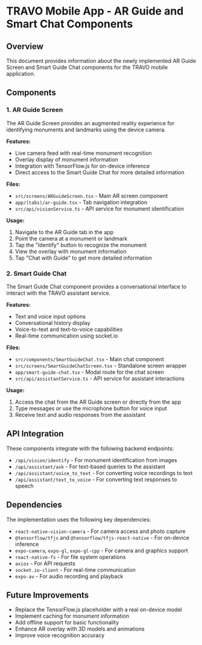 # TRAVO Mobile App - AR Guide and Smart Chat Components

## Overview

This document provides information about the newly implemented AR Guide Screen and Smart Guide Chat components for the TRAVO mobile application.

## Components

### 1. AR Guide Screen

The AR Guide Screen provides an augmented reality experience for identifying monuments and landmarks using the device camera.

**Features:**
- Live camera feed with real-time monument recognition
- Overlay display of monument information
- Integration with TensorFlow.js for on-device inference
- Direct access to the Smart Guide Chat for more detailed information

**Files:**
- `src/screens/ARGuideScreen.tsx` - Main AR screen component
- `app/(tabs)/ar-guide.tsx` - Tab navigation integration
- `src/api/visionService.ts` - API service for monument identification

**Usage:**
1. Navigate to the AR Guide tab in the app
2. Point the camera at a monument or landmark
3. Tap the "Identify" button to recognize the monument
4. View the overlay with monument information
5. Tap "Chat with Guide" to get more detailed information

### 2. Smart Guide Chat

The Smart Guide Chat component provides a conversational interface to interact with the TRAVO assistant service.

**Features:**
- Text and voice input options
- Conversational history display
- Voice-to-text and text-to-voice capabilities
- Real-time communication using socket.io

**Files:**
- `src/components/SmartGuideChat.tsx` - Main chat component
- `src/screens/SmartGuideChatScreen.tsx` - Standalone screen wrapper
- `app/smart-guide-chat.tsx` - Modal route for the chat screen
- `src/api/assistantService.ts` - API service for assistant interactions

**Usage:**
1. Access the chat from the AR Guide screen or directly from the app
2. Type messages or use the microphone button for voice input
3. Receive text and audio responses from the assistant

## API Integration

These components integrate with the following backend endpoints:

- `/api/vision/identify` - For monument identification from images
- `/api/assistant/ask` - For text-based queries to the assistant
- `/api/assistant/voice_to_text` - For converting voice recordings to text
- `/api/assistant/text_to_voice` - For converting text responses to speech

## Dependencies

The implementation uses the following key dependencies:

- `react-native-vision-camera` - For camera access and photo capture
- `@tensorflow/tfjs` and `@tensorflow/tfjs-react-native` - For on-device inference
- `expo-camera`, `expo-gl`, `expo-gl-cpp` - For camera and graphics support
- `react-native-fs` - For file system operations
- `axios` - For API requests
- `socket.io-client` - For real-time communication
- `expo-av` - For audio recording and playback

## Future Improvements

- Replace the TensorFlow.js placeholder with a real on-device model
- Implement caching for monument information
- Add offline support for basic functionality
- Enhance AR overlay with 3D models and animations
- Improve voice recognition accuracy